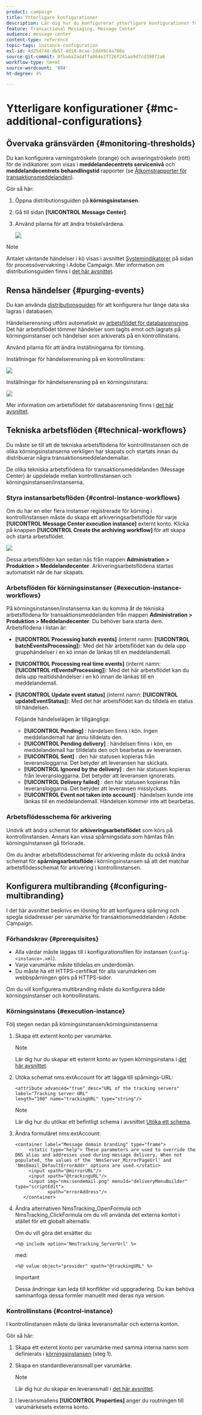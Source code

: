 ```yaml
---
product: campaign
title: Ytterligare konfigurationer
description: Lär dig hur du konfigurerar ytterligare konfigurationer för transaktionsmeddelanden i Adobe Campaign Classic
feature: Transactional Messaging, Message Center
audience: message-center
content-type: reference
topic-tags: instance-configuration
exl-id: 4d25d740-db57-4d18-8cae-2dd49c4a786e
source-git-commit: 0fba6a2ad4ffa864e2f726f241aa9d7cd39072a6
workflow-type: tm+mt
source-wordcount: '804'
ht-degree: 4%

---
```


# Ytterligare konfigurationer {#mc-additional-configurations}



## Övervaka gränsvärden {#monitoring-thresholds}

Du kan konfigurera varningströskeln (orange) och aviseringströskeln (rött) för de indikatorer som visas i **meddelandecentrets servicenivå** och **meddelandecentrets behandlingstid** rapporter (se [Åtkomstrapporter för transaktionsmeddelanden](../../message-center/using/about-transactional-messaging-reports.md)).

Gör så här:

1. Öppna distributionsguiden på **körningsinstansen**.

1. Gå till sidan **[!UICONTROL Message Center]**.

1. Använd pilarna för att ändra tröskelvärdena.

   ![](assets/messagecenter_monitor_events_001.png)

>[!NOTE]
>
>Antalet väntande händelser i kö visas i avsnittet [Systemindikatorer](../../production/using/monitoring-processes.md#system-indicators) på sidan för processövervakning i Adobe Campaign. Mer information om distributionsguiden finns i [det här avsnittet](../../installation/using/deploying-an-instance.md#deployment-assistant).

## Rensa händelser {#purging-events}

Du kan använda [distributionsguiden](../../production/using/database-cleanup-workflow.md#deployment-assistant) för att konfigurera hur länge data ska lagras i databasen.

Händelserensning utförs automatiskt av [arbetsflödet för databasrensning](../../production/using/database-cleanup-workflow.md). Det här arbetsflödet tömmer händelser som tagits emot och lagrats på körningsinstanser och händelser som arkiverats på en kontrollinstans.

Använd pilarna för att ändra inställningarna för tömning.

Inställningar för händelserensning på en kontrollinstans:

![](assets/messagecenter_delete_events_001.png)

Inställningar för händelserensning på en körningsinstans:

![](assets/messagecenter_delete_events_002.png)

Mer information om arbetsflödet för databasrensning finns i [det här avsnittet](../../production/using/database-cleanup-workflow.md).


## Tekniska arbetsflöden {#technical-workflows}

Du måste se till att de tekniska arbetsflödena för kontrollinstansen och de olika körningsinstanserna verkligen har skapats och startats innan du distribuerar några transaktionsmeddelandemallar.

De olika tekniska arbetsflödena för transaktionsmeddelanden (Message Center) är uppdelade mellan kontrollinstansen och körningsinstansen/instanserna.

### Styra instansarbetsflöden {#control-instance-workflows}

Om du har en eller flera instanser registrerade för körning i kontrollinstansen måste du skapa ett arkiveringsarbetsflöde för varje **[!UICONTROL Message Center execution instance]** externt konto. Klicka på knappen **[!UICONTROL Create the archiving workflow]** för att skapa och starta arbetsflödet.

![](assets/messagecenter_archiving_002.png)

Dessa arbetsflöden kan sedan nås från mappen **Administration > Produktion > Meddelandecenter**. Arkiveringsarbetsflödena startas automatiskt när de har skapats.

<!--**Minimal architecture**

Once the control and execution modules are installed on the same instance, you must create the archiving workflow using the deployment wizard. Click the **[!UICONTROL Create the archiving workflow]** button to create and start the workflow.

![](assets/messagecenter_archiving_001.png)-->

### Arbetsflöden för körningsinstanser {#execution-instance-workflows}

På körningsinstansen/instanserna kan du komma åt de tekniska arbetsflödena för transaktionsmeddelanden från mappen **Administration > Produktion > Meddelandecenter**. Du behöver bara starta dem. Arbetsflödena i listan är:

* **[!UICONTROL Processing batch events]** (internt namn: **[!UICONTROL batchEventsProcessing]**): Med det här arbetsflödet kan du dela upp grupphändelser i en kö innan de länkas till en meddelandemall.
* **[!UICONTROL Processing real time events]** (internt namn: **[!UICONTROL rtEventsProcessing]**): Med det här arbetsflödet kan du dela upp realtidshändelser i en kö innan de länkas till en meddelandemall.
* **[!UICONTROL Update event status]** (internt namn: **[!UICONTROL updateEventStatus]**): Med det här arbetsflödet kan du tilldela en status till händelsen.

  Följande händelselägen är tillgängliga:

   * **[!UICONTROL Pending]** : händelsen finns i kön. Ingen meddelandemall har ännu tilldelats den.
   * **[!UICONTROL Pending delivery]** : händelsen finns i kön, en meddelandemall har tilldelats den och bearbetas av leveransen.
   * **[!UICONTROL Sent]** : den här statusen kopieras från leveransloggarna. Det betyder att leveransen har skickats.
   * **[!UICONTROL Ignored by the delivery]** : den här statusen kopieras från leveransloggarna. Det betyder att leveransen ignorerats.
   * **[!UICONTROL Delivery failed]** : den här statusen kopieras från leveransloggarna. Det betyder att leveransen misslyckats.
   * **[!UICONTROL Event not taken into account]** : händelsen kunde inte länkas till en meddelandemall. Händelsen kommer inte att bearbetas.

### Arbetsflödesschema för arkivering

Undvik att ändra schemat för **arkiveringsarbetsflödet** som körs på kontrollinstansen. Annars kan vissa spårningsdata som hämtas från körningsinstansen gå förlorade.

Om du ändrar arbetsflödesschemat för arkivering måste du också ändra schemat för **spårningsarbetsflöde** i körningsinstansen så att det matchar arbetsflödesschemat för arkivering i kontrollinstansen.

## Konfigurera multibranding {#configuring-multibranding}

I det här avsnittet beskrivs en lösning för att konfigurera spårning och spegla sidadresser per varumärke för transaktionsmeddelanden i Adobe Campaign.

### Förhandskrav {#prerequisites}

* Alla värdar måste läggas till i konfigurationsfilen för instansen (`config-<instance>.xml`).
* Varje varumärke måste tilldelas en underdomän.
* Du måste ha ett HTTPS-certifikat för alla varumärken om webbspårningen görs på HTTPS-sidor.

Om du vill konfigurera multibranding måste du konfigurera både körningsinstanser och kontrollinstans.

### Körningsinstans {#execution-instance}

Följ stegen nedan på körningsinstansen/körningsinstanserna:

1. Skapa ett externt konto per varumärke.

   >[!NOTE]
   >
   >Lär dig hur du skapar ett externt konto av typen körningsinstans i [det här avsnittet](../../message-center/using/configuring-instances.md#control-instance).

1. Utöka schemat nms:extAccount för att lägga till spårnings-URL:

   ```
   <attribute advanced="true" desc="URL of the tracking servers" label="Tracking server URL"
   length="100" name="trackingURL" type="string"/>
   ```

   >[!NOTE]
   >
   >Lär dig hur du utökar ett befintligt schema i avsnittet [Utöka ett schema](../../configuration/using/extending-a-schema.md).

1. Ändra formuläret nms:extAccount:

   ```
   <container label="Message domain branding" type="frame">
        <static type="help"> These parameters are used to override the DNS alias and addresses used during message delivery. When not populated, the values of the 'NmsServer_MirrorPageUrl' and 'NmsEmail_DefaultErrorAddr' options are used.</static>
        <input xpath="@mirrorURL"/>
        <input xpath="@trackingURL"/>
        <input img="nms:sendemail.png" menuId="deliveryMenuBuilder" type="scriptEdit">
               xpath="errorAddress"/>
      </container>
   ```

1. Ändra alternativen NmsTracking_OpenFormula och NmsTracking_ClickFormula om du vill använda det externa kontot i stället för ett globalt alternativ.

   Om du vill göra det ersätter du:

   ```
   <%@ include option='NmsTracking_ServerUrl' %>
   ```

   med:

   ```
   <%@ value object="provider" xpath="@trackingURL" %>
   ```

   >[!IMPORTANT]
   >
   >Dessa ändringar kan leda till konflikter vid uppgradering. Du kan behöva sammanfoga dessa formler manuellt med deras nya version.

### Kontrollinstans {#control-instance}

I kontrollinstansen måste du länka leveransmallar och externa konton.

Gör så här:

1. Skapa ett externt konto per varumärke med samma interna namn som definierats i [körningsinstansen](#execution-instance) (steg 1).

1. Skapa en standardleveransmall per varumärke.

   >[!NOTE]
   >
   >    Lär dig hur du skapar en leveransmall i [det här avsnittet](../../delivery/using/creating-a-delivery-template.md#creating-a-new-template).

1. I leveransmallens **[!UICONTROL Properties]** anger du routningen till varumärkesets externa konto.
